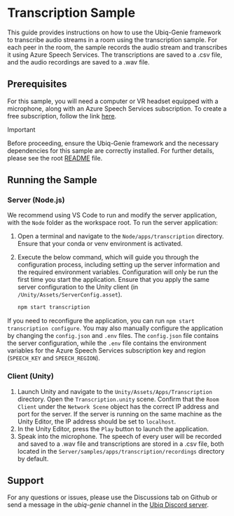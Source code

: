 # Transcription Sample

This guide provides instructions on how to use the Ubiq-Genie framework to transcribe audio streams in a room using the transcription sample. For each peer in the room, the sample records the audio stream and transcribes it using Azure Speech Services. The transcriptions are saved to a .csv file, and the audio recordings are saved to a .wav file.

## Prerequisites

For this sample, you will need a computer or VR headset equipped with a microphone, along with an Azure Speech Services subscription. To create a free subscription, follow the link [here](https://azure.microsoft.com/en-us/try/cognitive-services/?api=speech-services).

> [!IMPORTANT]
> Before proceeding, ensure the Ubiq-Genie framework and the necessary dependencies for this sample are correctly installed. For further details, please see the root [README](../../../README.md) file.

## Running the Sample

### Server (Node.js)

We recommend using VS Code to run and modify the server application, with the `Node` folder as the workspace root. To run the server application:

1. Open a terminal and navigate to the `Node/apps/transcription` directory. Ensure that your conda or venv environment is activated.
2. Execute the below command, which will guide you through the configuration process, including setting up the server information and the required environment variables. Configuration will only be run the first time you start the application. Ensure that you apply the same server configuration to the Unity client (in `/Unity/Assets/ServerConfig.asset`).

    ```bash
    npm start transcription
    ```
If you need to reconfigure the application, you can run `npm start transcription configure`. You may also manually configure the application by changing the `config.json` and `.env` files. The `config.json` file contains the server configuration, while the `.env` file contains the environment variables for the Azure Speech Services subscription key and region (`SPEECH_KEY` and `SPEECH_REGION`).

### Client (Unity)

1. Launch Unity and navigate to the `Unity/Assets/Apps/Transcription` directory. Open the `Transcription.unity` scene. Confirm that the `Room Client` under the `Network Scene` object has the correct IP address and port for the server. If the server is running on the same machine as the Unity Editor, the IP address should be set to `localhost`.
2. In the Unity Editor, press the `Play` button to launch the application.
3. Speak into the microphone. The speech of every user will be recorded and saved to a .wav file and transcriptions are stored in a .csv file, both located in the `Server/samples/apps/transcription/recordings` directory by default.

## Support

For any questions or issues, please use the Discussions tab on Github or send a message in the *ubiq-genie* channel in the [Ubiq Discord server](https://discord.gg/cZYzdcxAAB).

